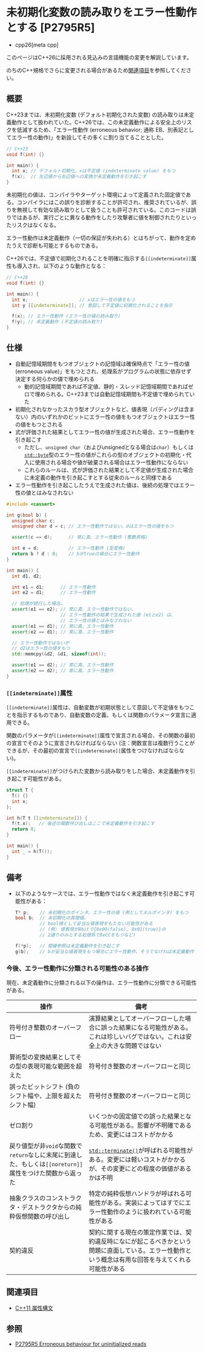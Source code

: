 # 未初期化変数の読み取りをエラー性動作とする [P2795R5]
* cpp26[meta cpp]

<!-- start lang caution -->

このページはC++26に採用される見込みの言語機能の変更を解説しています。

のちのC++規格でさらに変更される場合があるため[関連項目](#relative-page)を参照してください。

<!-- last lang caution -->

## 概要
C++23までは、未初期化変数 (デフォルト初期化された変数) の読み取りは未定義動作として扱われていた。C++26では、この未定義動作による安全上のリスクを低減するため、「エラー性動作 (erroneous behavior; 通称 EB、別表記としてエラー性の動作)」を新設してその多くに割り当てることとした。

```cpp example
// C++23
void f(int) {}

int main() {
  int x; // デフォルト初期化。xは不定値 (indeterminate value) をもつ
  f(x);  // 左辺値から右辺値への変換が未定義動作を引き起こす
}
```

未初期化の値は、コンパイラやターゲット環境によって定義された固定値である。コンパイラにはこの誤りを診断することが許可され、推奨されているが、誤りを無視して有効な読み取りとして扱うことも許可されている。このコードは誤りではあるが、実行ごとに異なる動作をしたり攻撃者に値を制御されたりといったリスクはなくなる。

エラー性動作は未定義動作（一切の保証が失われる）とはちがって、動作を定めたうえで診断も可能とするものである。

C++26では、不定値で初期化されることを明確に指示する`[[indeterminate]]`属性も導入され、以下のような動作となる：

```cpp example
// C++26
void f(int) {}

int main() {
  int x;                   // xはエラー性の値をもつ
  int y [[indeterminate]]; // 意図して不定値に初期化されることを指示

  f(x); // エラー性動作 (エラー性の値の読み取り)
  f(y); // 未定義動作 (不定値の読み取り)
}
```


## 仕様
- 自動記憶域期間をもつオブジェクトの記憶域は確保時点で「エラー性の値 (erroneous value)」をもつとされ、処理系がプログラムの状態に依存せず決定する何らかの値で埋められる
    - 動的記憶域期間であれば不定値、静的・スレッド記憶域期間であればゼロで埋められる。C++23までは自動記憶域期間も不定値で埋められていた
- 初期化されなかったスカラ型オブジェクトなど、値表現（パディングは含まない）内のいずれかのビットにエラー性の値をもつオブジェクトはエラー性の値をもつとされる
- 式が評価された結果としてエラー性の値が生成された場合、エラー性動作を引き起こす
    - ただし、`unsigned char`（およびunsignedとなる場合は`char`）もしくは[`std::byte`](/reference/cstddef/byte.md)型のエラー性の値がこれらの型のオブジェクトの初期化・代入に使用される場合や値が破棄される場合はエラー性動作にならない
    - これらのルールは、式が評価された結果として不定値が生成された場合に未定義の動作を引き起こすとする従来のルールと同様である
- エラー性動作を引き起こしたうえで生成された値は、後続の処理ではエラー性の値とはみなされない

```cpp example
#include <cassert>

int g(bool b) {
  unsigned char c;
  unsigned char d = c; // エラー性動作ではない。dはエラー性の値をもつ

  assert(c == d);      // 常に真、エラー性動作 (整数昇格)

  int e = d;           // エラー性動作 (型変換)
  return b ? d : 0;    // bがtrueの場合にエラー性動作
}

int main() {
  int d1, d2;

  int e1 = d1;      // エラー性動作
  int e2 = d1;      // エラー性動作

  // 処理が続行した場合…
  assert(e1 == e2); // 常に真、エラー性動作ではない。
                    // エラー性動作の結果で生成された値 (e1とe2) は、
                    // エラー性の値とはみなされない
  assert(e1 == d1); // 常に真、エラー性動作
  assert(e2 == d1); // 常に真、エラー性動作

  // エラー性動作ではないが
  // d2はエラー性の値をもつ
  std::memcpy(&d2, &d1, sizeof(int));

  assert(e1 == d2); // 常に真、エラー性動作
  assert(e2 == d2); // 常に真、エラー性動作
}
```

### `[[indeterminate]]`属性
`[[indeterminate]]`属性は、自動変数が初期状態として意図して不定値をもつことを指示するものであり、自動変数の定義、もしくは関数のパラメータ宣言に適用できる。

関数のパラメータが`[[indeterminate]]`属性で宣言される場合、その関数の最初の宣言でそのように宣言されなければならない (注：関数宣言は複数行うことができるが、その最初の宣言で`[[indeterminate]]`属性をつけなければならない)。

`[[indeterminate]]`がつけられた変数から読み取りをした場合、未定義動作を引き起こす可能性がある。

```cpp example
struct T {
  T() {}
  int x;
};

int h(T t [[indeterminate]]) {
  f(t.x);   // 後述の関数呼び出しはここで未定義動作を引き起こす
  return 0;
}

int main() {
  int _ = h(T());
}
```

## 備考
- 以下のようなケースでは、エラー性動作ではなく未定義動作を引き起こす可能性がある：
    ```cpp
    T* p;    // 未初期化のポインタ。エラー性の値 (例としてヌルポインタ) をもつ
    bool b;  // 未初期化の真理値。
             // bool値として妥当な値表現をもたない可能性がある
             // (例: 値表現が8bitで{0x00(false), 0x01(true)}の
             // 2通りのみとする処理系で0xCCをもつなど)

    f(*p);   // 間接参照は未定義動作を引き起こす
    g(b);    // bが妥当な値表現をもつ場合にエラー性動作、そうでなければ未定義動作
    ```

### 今後、エラー性動作に分類される可能性のある操作

現在、未定義動作に分類される以下の操作は、エラー性動作に分類できる可能性がある。

| 操作 | 備考 |
|------|------|
| 符号付き整数のオーバーフロー | 演算結果としてオーバーフローした場合に誤った結果になる可能性がある。これは珍しいバグではない。これは安全上の大きな問題ではない |
| 算術型の変換結果としてその型の表現可能な範囲を超えた | 符号付き整数のオーバーフローと同じ |
| 誤ったビットシフト (負のシフト幅や、上限を超えたシフト幅) | 符号付き整数のオーバーフローと同じ |
| ゼロ割り | いくつかの固定値での誤った結果となる可能性がある。影響が不明確であるため、変更にはコストがかかる |
| 戻り値型が非`void`な関数で`return`なしに末尾に到達した、もしくは`[[noreturn]]`属性をつけた関数から返った | [`std::terminate()`](/reference/exception/terminate.md)が呼ばれる可能性がある。変更には軽いコストがかかるが、その変更にどの程度の価値があるかは不明 |
| 抽象クラスのコンストラクタ・デストラクタからの純粋仮想関数の呼び出し | 特定の純粋仮想ハンドラが呼ばれる可能性がある。実装によってはすでにエラー性動作のように扱われている可能性がある |
| 契約違反 | 契約に関する現在の策定作業では、契約違反時になにが起こるべきかという問題に直面している。エラー性動作という概念は有用な回答を与えてくれる可能性がある |


## 関連項目
- [C++11 属性構文](/lang/cpp11/attributes.md)

## 参照
- [P2795R5 Erroneous behaviour for uninitialized reads](https://open-std.org/jtc1/sc22/wg21/docs/papers/2024/p2795r5.html)
